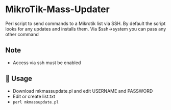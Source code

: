# MikroTik-Mass-Updater
Perl script to send commands to a Mikrotik list via SSH.
By default the script looks for any updates and installs them.
Via $ssh->system you can pass any other command

## Note
- Access via ssh must be enabled

## 🚀 Usage
- Download mkmassupdate.pl and edit USERNAME and PASSWORD
- Edit or create list.txt
- ```perl mkmassupdate.pl```
